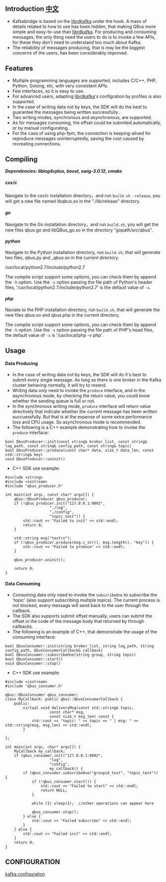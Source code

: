 
## Introduction [中文](https://github.com/Qihoo360/kafkabridge/blob/master/README_ZH.md)
* Kafkabridge is based on the [librdkafka](https://github.com/edenhill/librdkafka) under the hook. A mass of details related to how to use has been hidden, that making QBus more simple and easy-to-use than [librdkafka](https://github.com/edenhill/librdkafka). For producing and consuming messages, the only thing need the users to do is to invoke a few APIs, for these  they don't need to understand too much about Kafka.
* The reliability of messages producing, that is may be the biggest concerns of the users, has been considerably improved.

## Features
* Multiple programming languages are supported, includes C/C++, PHP, Python, Golong, etc, with very consistent APIs.
* Few interfaces, so it is easy to use.
* For advanced users, adapting [librdkafka](https://github.com/edenhill/librdkafka)'s configration by profiles is also supported.
* In the case of writing data not by keys, the SDK will do the best to guarantee the messages being written successfully .
* Two writing modes, synchronous and asynchronous, are supported.
* As for messages consuming, the offset could be submited automatically, or by manual  configurating.
* For the case of using php-fpm, the connection is keeping-alived for reproduce messages uninterruptedly, saving the cost caused by recreating connections.

## Compiling

***Dependencies: liblog4cplus, boost, swig-3.0.12, cmake***

##### *cxx/c*
Navigate to the cxx/c installation directory，and run `build.sh -release`, you will get a new file named libqbus.so in the "./lib/release" directory.

#### *go*
Navigate to the Go installation directory，and run `build.sh`, you will get the new files qbus.go and libQBus_go.so in the directory "gopath/src/qbus".

#### *python*
Navigate to the Python installation directory, run `build.sh`, that will generate two files, qbus.py and _qbus.so in the current directory.

/usr/local/python2.7/include/python2.7

The complie script support some options, you can check them by append the `-h` option. Use the `-s` option passing the file path of Python's header files, '/usr/local/python2.7/include/python2.7' is the default value of `-s`.


#### *php*
Naviate to the PHP installation directory, run `build.sh`, that will generate the new files qbus.so and qbus.php in the current directory.

The complie script support some options, you can check them by append the `-h` option. Use the `-s` option passing the file path of PHP's head files, the default value of `-s` is '/usr/local/php -v php'.


## Usage

#### Data Producing
* In the case of writing data not by keys, the SDK will do it's best to submit every single message. As long as there is one broker in the Kafka cluster behaving normally, it will try to resend.
* Writing data only need to invoke the `produce` interface, and in the asynchronous mode, by checking the return value, you could know whether the sending queue is full or not.
* In the synchronous writing mode, `produce` interface will return value directively that indicate whether the current message has been written succuessfully. But that is at the expense of some extra performance loss and CPU usage. So asynchronous mode is recommended.
* The following is a C++ example demonstrating how to invoke the `produce` interface:
~~~
bool QbusProducer::init(const string& broker_list, const string& log_path, const string& config_path, const string& topic)
bool QbusProducer::produce(const char* data, size_t data_len, const std::string& key)
void QbusProducer::uninit()
~~~

* C++ SDK use example:

~~~
#include <string>
#include <iostream>
#include "qbus_producer.h"

int main(int argc, const char* argv[]) {
    qbus::QbusProducer qbus_producer;
    if (!qbus_producer.init("127.0.0.1:9092",
                    "./log",
                    "./config",
                    "topic_test")) {
        std::cout << "Failed to init" << std::endl;
        return 0;
    }

    std::string msg("test\n");
    if (!qbus_producer.produce(msg.c_str(), msg.length(), "key")) {
        std::cout << "Failed to produce" << std::endl;
    }

    qbus_producer.uninit();

    return 0;
}

~~~

#### Data Consuming
* Consuming data only need to invoke the `subscribeOne` to subscribe the 'topic' (also support subscribing multiple topics). The current process is not blocked, every message will send back to the user through the callback.
* The SDK also supports submit offset manually, users can submit the offset in the code of the message body that returned by through callbacks.
* The following is an example of C++, that demonstrate the usage of the consuming interface:
~~~
bool QbusConsumer::init(string broker_list, string log_path, string config_path, QbusConsumerCallback& callback)
bool QbusConsumer::subscribeOne(string group, string topic)
bool QbusConsumer::start()
void QbusConsumer::stop()
~~~

* C++ SDK use example: 

~~~
#include <iostream>
#include "qbus_consumer.h"

qbus::QbusConsumer qbus_consumer;
class MyCallback: public qbus::QbusConsumerCallback {
    public:
        virtual void deliveryMsg(const std::string& topic,
                    const char* msg,
                    const size_t msg_len) const {
            std::cout << "topic: " << topic << " | msg: " << std::string(msg, msg_len) << std::endl;
        }

};

int main(int argc, char* argv[]) {
    MyCallback my_callback;
    if (qbus_consumer.init("127.0.0.1:9092",
                    "log",
                    "config",
                    my_callback)) {
        if (qbus_consumer.subscribeOne("groupid_test", "topic_test")) {
            if (!qbus_consumer.start()) {
                std::cout << "Failed to start" << std::endl;
                return NULL;
            }

            while (1) sleep(1);  //other operations can appear here

            qbus_consumer.stop();
        } else {
            std::cout << "Failed subscribe" << std::endl;
        }
    } else {
        std::cout << "Failed init" << std::endl;
    }
    return 0;
}

~~~

## CONFIGURATION
[kafka configuration](https://github.com/Qihoo360/kafkabridge/blob/master/CONFIGURATION)
